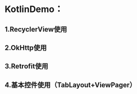 KotlinDemo：
====
1.RecyclerView使用
---
2.OkHttp使用
----
3.Retrofit使用
---
4.基本控件使用（TabLayout+ViewPager）
----
